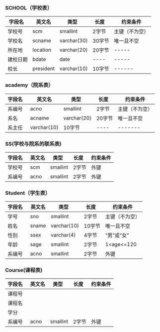 ### SCHOOL（学校表）
  |字段名  | 英文名 | 类型  | 长度  | 约束条件 
  |------ |-------|------|-------|-------
  | 学校号 | scm | smallint | 2字节 |主键（不为空）
  |学校名|scname|varchar(30)|30字节| 唯一且不空
  |所在地|location|varchar(20)|20字节|-----
  |建校日期|bdate|date|----|-----
  |校长|president|varchar(10)|10字节|------
  
### academy（院系表）
  |字段名  | 英文名 | 类型  | 长度  | 约束条件 
  |------ |-------|------|-------|-------
  |系编号|acno|smallint|2字节|主键（不为空）
  |系名|acname|varchar(20)|20字节|唯一且不空
  |系主任|varchar(10)|10字节|----|-------
  
  
### SS(学校与院系的联系表)
  |字段名  | 英文名 | 类型  | 长度  | 约束条件 
  |------ |-------|------|-------|-------
  | 学校号 | scm | smallint | 2字节 |外键
  |系编号|acno|smallint|2字节|外键

### Student（学生表）
  |字段名  | 英文名 | 类型  | 长度  | 约束条件 
  |------ |-------|------|-------|-------
  |学号|sno|smallint|2字节|主键（不为空）
  |姓名|sname|varchar(10)|10字节|唯一且不空
  |性别|ssex|varchar(4)|4字节|“男”或“女”
  |年龄|sage|smallint|2字节|1<age<=120
  |系编号|acno|smallint|2字节|外键
  
### Course(课程表)
  |字段名  | 英文名 | 类型  | 长度  | 约束条件 
  |------ |-------|------|-------|-------
  |课程号||||
  |课程名||||
  |学分||||
  |系编号|acno|smallint|2字节|外键
